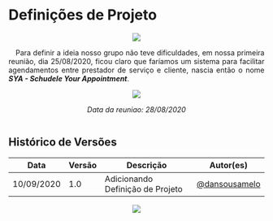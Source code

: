 # **Definições de Projeto**

<div style="display: flex; justify-content: center; align-items:center;">
    <img src="https://unbarqdsw.github.io/2020.1_G11_SYA/assets/design_sprint/presentation.png">
</div>
<p align="justify">&emsp;Para definir a ideia nosso grupo não teve dificuldades, em nossa primeira reunião, dia 25/08/2020, ficou claro que faríamos um sistema para facilitar agendamentos entre prestador de serviço e cliente, nascia então o nome <b><i>SYA - Schudele Your Appointment</i></b>.</p>

<div style="display: flex; justify-content: center; align-items:center;">
    <img src="https://unbarqdsw.github.io/2020.1_G11_SYA/assets/design_sprint/reuniao.png">
</div>
<div style="display: flex; justify-content: center; align-items:center;">
    <i><p>Data da reuniao: 28/08/2020</p></i>
</div>

## Histórico de Versões
Data | Versão | Descrição | Autor(es) 
---- | ----------- | ------ | ---------
10/09/2020 | 1.0 | Adicionando Definição de Projeto | [@dansousamelo](http://github.com/dansousamelo)

<div style="display: flex; justify-content: center; align-items:center;">
    <img src="https://unbarqdsw.github.io/2020.1_G11_SYA/assets/design_sprint/des.png">
</div>
